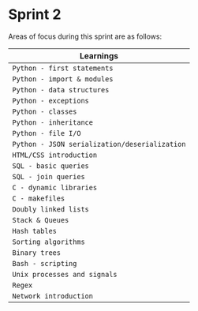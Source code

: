 # Sprint 2

Areas of focus during this sprint are as follows:

| Learnings |
| -------- |
| `Python - first statements` |
| `Python - import & modules` |
| `Python - data structures` |
| `Python - exceptions` |
| `Python - classes` |
| `Python - inheritance` |
| `Python - file I/O` |
| `Python - JSON serialization/deserialization` |
| `HTML/CSS introduction` |
| `SQL - basic queries` |
| `SQL - join queries` |
| `C - dynamic libraries` |
| `C - makefiles` |
| `Doubly linked lists` |
| `Stack & Queues` |
| `Hash tables` |
| `Sorting algorithms` |
| `Binary trees` |
| `Bash - scripting` |
| `Unix processes and signals` |
| `Regex` |
| `Network introduction` |


